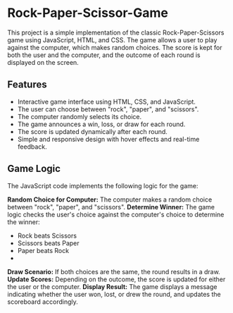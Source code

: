 # Rock-Paper-Scissor-Game

This project is a simple implementation of the classic Rock-Paper-Scissors game using JavaScript, HTML, and CSS. The game allows a user to play against the computer, which makes random choices. The score is kept for both the user and the computer, and the outcome of each round is displayed on the screen.

## Features

- Interactive game interface using HTML, CSS, and JavaScript.
- The user can choose between "rock", "paper", and "scissors".
- The computer randomly selects its choice.
- The game announces a win, loss, or draw for each round.
- The score is updated dynamically after each round.
- Simple and responsive design with hover effects and real-time feedback.

## Game Logic
The JavaScript code implements the following logic for the game:

**Random Choice for Computer:** The computer makes a random choice between "rock", "paper", and "scissors".
**Determine Winner:** The game logic checks the user's choice against the computer's choice to determine the winner:
- Rock beats Scissors
- Scissors beats Paper
- Paper beats Rock
- 
**Draw Scenario:** If both choices are the same, the round results in a draw.
**Update Scores:** Depending on the outcome, the score is updated for either the user or the computer.
**Display Result:** The game displays a message indicating whether the user won, lost, or drew the round, and updates the scoreboard accordingly.

